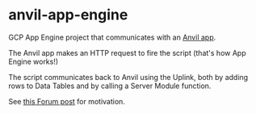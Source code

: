 # anvil-app-engine

GCP App Engine project that communicates with an [Anvil app](https://anvil.works).

The Anvil app makes an HTTP request to fire the script (that's how
App Engine works!)

The script communicates back to Anvil using
the Uplink, both by adding rows to Data Tables and by calling a
Server Module function.

See [this Forum post](https://anvil.works/forum/t/connecting-via-uplink-to-google-app-engine-initially-for-data-loading-using-singer-io/3423) for motivation.
